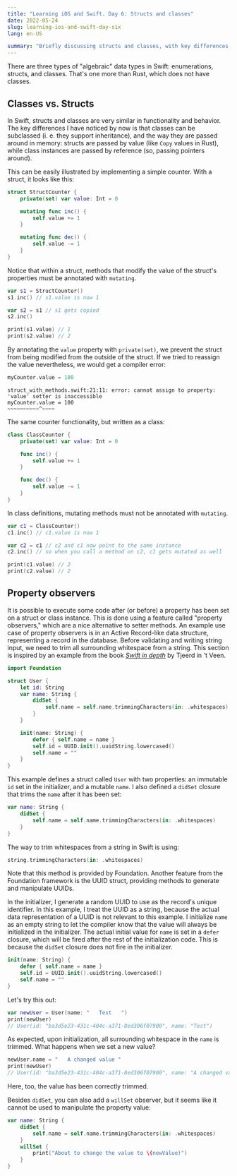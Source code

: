 ```yaml
---
title: "Learning iOS and Swift. Day 6: Structs and classes"
date: 2022-05-24
slug: learning-ios-and-swift-day-six
lang: en-US

summary: "Briefly discussing structs and classes, with key differences, property and method declaration, and property observers."
---
```


There are three types of "algebraic" data types in Swift: enumerations, structs, and classes.
That's one more than Rust, which does not have classes.

## Classes vs. Structs

In Swift, structs and classes are very similar in functionality and behavior.
The key differences I have noticed by now is that classes can be subclassed (i. e. they support inheritance), and the way they are passed around in memory: structs are passed by value (like `Copy` values in Rust), while class instances are passed by reference (so, passing pointers around).

This can be easily illustrated by implementing a simple counter. With a struct, it looks like this:

```swift
struct StructCounter {
    private(set) var value: Int = 0

    mutating func inc() {
        self.value += 1
    }

    mutating func dec() {
        self.value -= 1
    }
}
```

Notice that within a struct, methods that modify the value of the struct's properties must be annotated with `mutating`.

```swift
var s1 = StructCounter()
s1.inc() // s1.value is now 1

var s2 = s1 // s1 gets copied
s2.inc()

print(s1.value) // 1
print(s2.value) // 2
```

By annotating the `value` property with `private(set)`, we prevent the struct from being modified from the outside of the struct. If we tried to reassign the value nevertheless, we would get a compiler error:

```swift
myCounter.value = 100
```

```shell
struct_with_methods.swift:21:11: error: cannot assign to property: 'value' setter is inaccessible
myCounter.value = 100
~~~~~~~~~~^~~~~
```

The same counter functionality, but written as a class:

```swift
class ClassCounter {
    private(set) var value: Int = 0

    func inc() {
        self.value += 1
    }

    func dec() {
        self.value -= 1
    }
}
```

In class definitions, mutating methods must not be annotated with `mutating`.

```swift
var c1 = ClassCounter()
c1.inc() // c1.value is now 1

var c2 = c1 // c2 and c1 now point to the same instance
c2.inc() // so when you call a method on c2, c1 gets mutated as well

print(c1.value) // 2
print(c2.value) // 2
```

## Property observers

It is possible to execute some code after (or before) a property has been set on a struct or class instance.
This is done using a feature called "property observers," which are a nice alternative to setter methods.
An example use case of property observers is in an Active Record-like data structure, representing a record in the database.
Before validating and writing string input, we need to trim all surrounding whitespace from a string.
This section is inspired by an example from the book <em>[Swift in depth](https://www.manning.com/books/swift-in-depth)</em> by Tjeerd in 't Veen.

```swift
import Foundation

struct User {
    let id: String
    var name: String {
        didSet {
            self.name = self.name.trimmingCharacters(in: .whitespaces)
        }
    }

    init(name: String) {
        defer { self.name = name }
        self.id = UUID.init().uuidString.lowercased()
        self.name = ""
    }
}
```

This example defines a struct called `User` with two properties: an immutable `id` set in the initializer, and a mutable `name`.
I also defined a `didSet` closure that trims the `name` after it has been set:

```swift
var name: String {
    didSet {
        self.name = self.name.trimmingCharacters(in: .whitespaces)
    }
}
```

The way to trim whitespaces from a string in Swift is using:

```swift
string.trimmingCharacters(in: .whitespaces)
```

Note that this method is provided by Foundation. Another feature from the Foundation framework is the UUID struct, providing methods to generate and manipulate UUIDs.

In the initializer, I generate a random UUID to use as the record's unique identifier.
In this example, I treat the UUID as a string, because the actual data representation of a UUID is not relevant to this example.
I initialize `name` as an empty string to let the compiler know that the value will always be initialized in the initializer.
The actual initial value for `name` is set in a `defer` closure, which will be fired after the rest of the initialization code.
This is because the `didSet` closure does not fire in the initializer.

```swift
init(name: String) {
    defer { self.name = name }
    self.id = UUID.init().uuidString.lowercased()
    self.name = ""
}
```

Let's try this out:

```swift
var newUser = User(name: "   Test   ")
print(newUser)
// User(id: "ba3d5e23-431c-404c-a371-8ed306f07900", name: "Test")
```

As expected, upon initialization, all surrounding whitespace in the `name` is trimmed.
What happens when we set a new value?

```swift
newUser.name = "   A changed value "
print(newUser)
// User(id: "ba3d5e23-431c-404c-a371-8ed306f07900", name: "A changed value")
```

Here, too, the value has been correctly trimmed.

Besides `didSet`, you can also add a `willSet` observer, but it seems like it cannot be used to manipulate the property value:

```swift
var name: String {
    didSet {
        self.name = self.name.trimmingCharacters(in: .whitespaces)
    }
    willSet {
        print("About to change the value to \(newValue)")
    }
}
```
